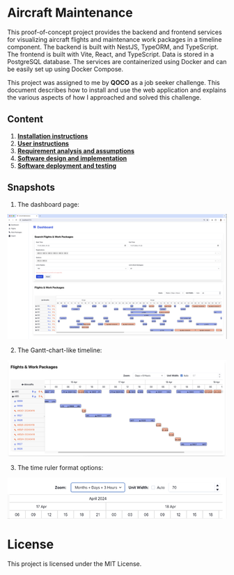 # Aircraft Maintenance

This proof-of-concept project provides the backend and frontend services for visualizing aircraft flights and maintenance work packages in a timeline component. The backend is built with NestJS, TypeORM, and TypeScript. The frontend is built with Vite, React, and TypeScript. Data is stored in a PostgreSQL database. The services are containerized using Docker and can be easily set up using Docker Compose.

This project was assigned to me by **QOCO** as a job seeker challenge. This document describes how to install and use the web application and explains the various aspects of how I approached and solved this challenge.

## Content

1. [**Installation instructions**](docs/installation.md)
2. [**User instructions**](docs/usage.md)
3. [**Requirement analysis and assumptions**](docs/requirements.md)
4. [**Software design and implementation**](docs/implementation.md) 
5. [**Software deployment and testing**](docs/testing.md) 


## Snapshots

1. The dashboard page:
   
![Website](docs/snapshots/website.png)

2. The Gantt-chart-like timeline:

![Timeline](docs/snapshots/page-dashboard-04.png)

3. The time ruler format options:

![Time ruler](docs/snapshots/page-dashboard-03.png)


# License
This project is licensed under the MIT License.